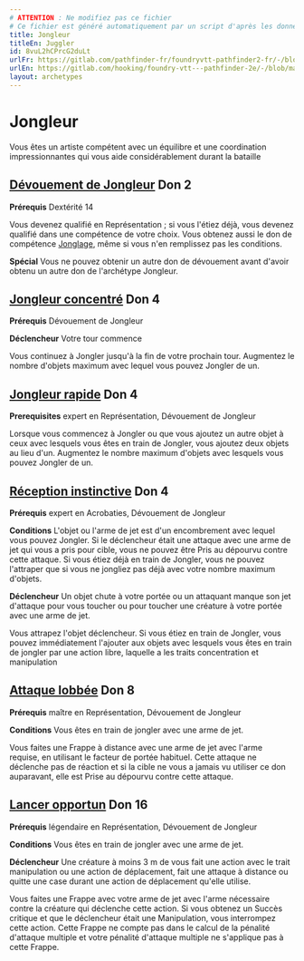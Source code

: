 ```yaml
---
# ATTENTION : Ne modifiez pas ce fichier
# Ce fichier est généré automatiquement par un script d'après les données du module Foundry VTT officiel et de sa traduction
title: Jongleur
titleEn: Juggler
id: 8vuL2hCPrcG2duLt
urlFr: https://gitlab.com/pathfinder-fr/foundryvtt-pathfinder2-fr/-/blob/master/data/archetypes/8vuL2hCPrcG2duLt.htm
urlEn: https://gitlab.com/hooking/foundry-vtt---pathfinder-2e/-/blob/master/packs/data/archetypes.db/juggler.json
layout: archetypes
---
```

# Jongleur

Vous êtes un artiste compétent avec un équilibre et une coordination impressionnantes qui vous aide considérablement durant la bataille

## [Dévouement de Jongleur](../dons/dévouement-du-jongleur.html) Don 2

**Prérequis** Dextérité 14

Vous devenez qualifié en Représentation ; si vous l'étiez déjà, vous devenez qualifié dans une compétence de votre choix. Vous obtenez aussi le don de compétence [Jonglage](../dons/jonglage.html), même si vous n'en remplissez pas les conditions.

**Spécial** Vous ne pouvez obtenir un autre don de dévouement avant d'avoir obtenu un autre don de l'archétype Jongleur.

## [Jongleur concentré](../dons/jongleur-concentré.html) Don 4

**Prérequis** Dévouement de Jongleur

**Déclencheur** Votre tour commence

Vous continuez à Jongler jusqu'à la fin de votre prochain tour. Augmentez le nombre d'objets maximum avec lequel vous pouvez Jongler de un.

## [Jongleur rapide](../dons/jongleur-rapide.html) Don 4

**Prerequisites** expert en Représentation, Dévouement de Jongleur

Lorsque vous commencez à Jongler ou que vous ajoutez un autre objet à ceux avec lesquels vous êtes en train de Jongler, vous ajoutez deux objets au lieu d'un. Augmentez le nombre maximum d'objets avec lesquels vous pouvez Jongler de un.

## [Réception instinctive](../dons/réception-instinctive.html) Don 4

**Prérequis** expert en Acrobaties, Dévouement de Jongleur

**Conditions** L'objet ou l'arme de jet est d'un encombrement avec lequel vous pouvez Jongler. Si le déclencheur était une attaque avec une arme de jet qui vous a pris pour cible, vous ne pouvez être Pris au dépourvu contre cette attaque. Si vous étiez déjà en train de Jongler, vous ne pouvez l'attraper que si vous ne jongliez pas déjà avec votre nombre maximum d'objets.

  
**Déclencheur** Un objet chute à votre portée ou un attaquant manque son jet d'attaque pour vous toucher ou pour toucher une créature à votre portée avec une arme de jet.

Vous attrapez l'objet déclencheur. Si vous étiez en train de Jongler, vous pouvez immédiatement l'ajouter aux objets avec lesquels vous êtes en train de jongler par une action libre, laquelle a les traits concentration et manipulation

## [Attaque lobbée](../dons/attaque-lobbée.html) Don 8

**Prérequis** maître en Représentation, Dévouement de Jongleur

**Conditions** Vous êtes en train de jongler avec une arme de jet.

Vous faites une Frappe à distance avec une arme de jet avec l'arme requise, en utilisant le facteur de portée habituel. Cette attaque ne déclenche pas de réaction et si la cible ne vous a jamais vu utiliser ce don auparavant, elle est Prise au dépourvu contre cette attaque.

## [Lancer opportun](../dons/lancer-opportun.html) Don 16

**Prérequis** légendaire en Représentation, Dévouement de Jongleur

**Conditions** Vous êtes en train de jongler avec une arme de jet.

**Déclencheur** Une créature à moins 3 m de vous fait une action avec le trait manipulation ou une action de déplacement, fait une attaque à distance ou quitte une case durant une action de déplacement qu'elle utilise.

Vous faites une Frappe avec votre arme de jet avec l'arme nécessaire contre la créature qui déclenche cette action. Si vous obtenez un Succès critique et que le déclencheur était une Manipulation, vous interrompez cette action. Cette Frappe ne compte pas dans le calcul de la pénalité d'attaque multiple et votre pénalité d'attaque multiple ne s'applique pas à cette Frappe.
